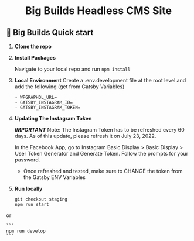 <h1 align="center">
  Big Builds Headless CMS Site
</h1>

## 🚀 Big Builds Quick start

1.  **Clone the repo**

2.  **Install Packages**

    Navigate to your local repo and run `npm install`

3.  **Local Environment**
    Create a .env.development file at the root level and add the following (get from Gatsby Variables)

    ```
    - WPGRAPHQL_URL=
    - GATSBY_INSTAGRAM_ID=
    - GATSBY_INSTAGRAM_TOKEN=
    ```

4.  **Updating The Instagram Token**

    **_IMPORTANT_**
    Note: The Instagram Token has to be refreshed every 60 days. As of this update, please refresh it on July 23, 2022.

    In the Facebook App, go to Instagram Basic Display > Basic Display > User Token Generator and Generate Token. Follow the prompts for your password.

    - Once refreshed and tested, make sure to CHANGE the token from the Gatsby ENV Variables

5.  **Run locally**

    ```
    git checkout staging
    npm run start
    ```

or

    ```
    npm run develop
    ```
